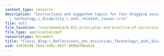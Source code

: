 ```yaml
---
content_type: resource
description: "Instructions and suggested topics for four blogging assignments on assistive\
  \ technology,\_disability,\_and\_related\_issues.\r\n"
file: null
file_location: /coursemedia/6-811-principles-and-practice-of-assistive-technology-fall-2014/43034396f64a436c681f989b6f86ab16_MIT6_811F14_BloggingAssig.pdf
file_type: application/pdf
resourcetype: Document
title: "Class\_Blog:\_Reflections\_on\_Assistive\_Technology\_and\_Disability"
uid: 43034396-f64a-436c-681f-989b6f86ab16
---
```

